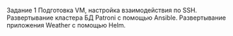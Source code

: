 Задание 1
Подготовка VM, настройка взаимодействия по SSH.
Развертывание кластера БД Patroni с помощью Ansible.
Развертывание приложения Weather с помощью Helm.


